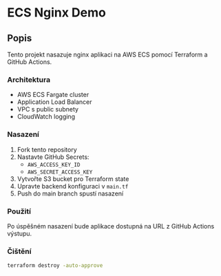 # ECS Nginx Demo

## Popis
Tento projekt nasazuje nginx aplikaci na AWS ECS pomocí Terraform a GitHub Actions.

### Architektura
- AWS ECS Fargate cluster
- Application Load Balancer
- VPC s public subnety
- CloudWatch logging

### Nasazení
1. Fork tento repository
2. Nastavte GitHub Secrets:
   - `AWS_ACCESS_KEY_ID`
   - `AWS_SECRET_ACCESS_KEY`
3. Vytvořte S3 bucket pro Terraform state
4. Upravte backend konfiguraci v `main.tf`
5. Push do main branch spustí nasazení

### Použití
Po úspěšném nasazení bude aplikace dostupná na URL z GitHub Actions výstupu.

### Čištění
```bash
terraform destroy -auto-approve
